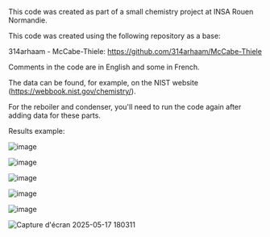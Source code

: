 This code was created as part of a small chemistry project at INSA Rouen Normandie.

This code was created using the following repository as a base: 

314arhaam - McCabe-Thiele: https://github.com/314arhaam/McCabe-Thiele

Comments in the code are in English and some in French.

The data can be found, for example, on the NIST website (https://webbook.nist.gov/chemistry/).

For the reboiler and condenser, you'll need to run the code again after adding data for these parts.

Results example:

![image](https://github.com/user-attachments/assets/50c1d374-430a-4e96-b641-20ee174adbf8)

![image](https://github.com/user-attachments/assets/fd3aca5d-42f3-48fe-aa10-7420d4425f58)

![image](https://github.com/user-attachments/assets/f045f686-daa3-4455-bf19-449985d64518)

![image](https://github.com/user-attachments/assets/94c79882-72f0-462a-8793-fd7472c1e369)

![image](https://github.com/user-attachments/assets/ad8305ad-18e1-419c-9251-c31161bcb094)

![Capture d'écran 2025-05-17 180311](https://github.com/user-attachments/assets/9fc85a3b-b621-4d9c-8d54-7d407697976e)
